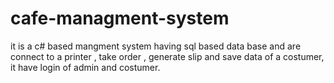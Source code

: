 # cafe-managment-system
it is a c#  based mangment system having sql based data base and are connect to a printer , take order , generate slip and save data of a costumer, it have login of admin and costumer.
